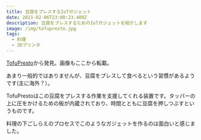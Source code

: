 ```yaml
---
title: 豆腐をプレスするIoTガジェット
date: 2021-02-06T23:00:23.408Z
description: 豆腐をプレスするためのIoTガジェットを紹介します
image: /img/tofupresto.jpg
tags:
  - 料理
  - 3Dプリンタ
---
```

[TofuPresto](https://devpost.com/software/tofupresto)から発見。画像もここから転載。

あまり一般的ではありませんが、豆腐をプレスして食べるという習慣があるようです(主に海外？）。

TofuPrestoはこの豆腐をプレスする作業を支援してくれる装置です。タッパーの上に圧をかけるための板が内蔵されており、時間とともに豆腐を押しつぶすというものです。

料理の下ごしらえのプロセスでこのようなガジェットを作るのは面白いと感じました。
